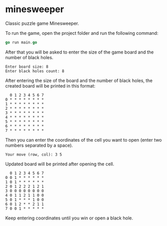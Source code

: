 # minesweeper
Classic puzzle game Minesweeper.

To run the game, open the project folder and run the following command:
```go
go run main.go
```
After that you will be asked to enter the size of the game board and the number of black holes.
```
Enter board size: 8
Enter black holes count: 8
```
After entering the size of the board and the number of black holes, the created board will be printed in this format:
```
  0 1 2 3 4 5 6 7
0 * * * * * * * *
1 * * * * * * * *
2 * * * * * * * *
3 * * * * * * * *
4 * * * * * * * *
5 * * * * * * * *
6 * * * * * * * *
7 * * * * * * * *
```
Then you can enter the coordinates of the cell you want to open (enter two numbers separated by a space).
```
Your move (row, col): 3 5
```
Updated board will be printed after opening the cell.
```
  0 1 2 3 4 5 6 7 
0 0 1 * * * * * * 
1 0 1 * * * * * * 
2 0 1 2 2 2 1 2 1 
3 0 0 0 0 0 0 0 0
4 0 1 1 2 1 1 0 0
5 0 1 * * * 1 0 0
6 0 1 2 * * 2 1 1
7 0 0 1 * * * * *
```
Keep entering coordinates until you win or open a black hole.